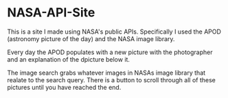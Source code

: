 # NASA-API-Site

This is a site I made using NASA's public APIs. Specifically I used the APOD (astronomy picture of the day) and the NASA image 
library. 

Every day the APOD populates with a new picture with the photographer and an explanation of the dpicture below it.

The image search grabs whatever images in NASAs image library that realate to the search query. There is a button to scroll through
all of these pictures until you have reached the end. 
